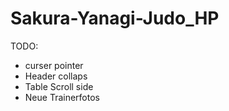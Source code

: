 # Sakura-Yanagi-Judo_HP

TODO:

- curser pointer
- Header collaps
- Table Scroll side
- Neue Trainerfotos
